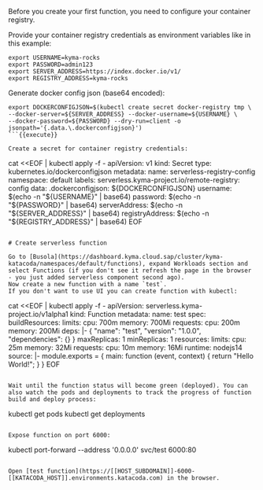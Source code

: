 Before you create your first function, you need to configure your container registry.

Provide your container registry credentials as environment variables like in this example:
```
export USERNAME=kyma-rocks
export PASSWORD=admin123
export SERVER_ADDRESS=https://index.docker.io/v1/
export REGISTRY_ADDRESS=kyma-rocks
```

Generate docker config json (base64 encoded):
```
export DOCKERCONFIGJSON=$(kubectl create secret docker-registry tmp \
--docker-server=${SERVER_ADDRESS} --docker-username=${USERNAME} \
--docker-password=${PASSWORD} --dry-run=client -o jsonpath='{.data.\.dockerconfigjson}')
```{{execute}}

Create a secret for container registry credentials:
```
cat <<EOF | kubectl apply -f -
apiVersion: v1
kind: Secret
type: kubernetes.io/dockerconfigjson
metadata:
 name: serverless-registry-config
 namespace: default
 labels:
   serverless.kyma-project.io/remote-registry: config
data: 
 .dockerconfigjson: ${DOCKERCONFIGJSON}
 username: $(echo -n "${USERNAME}" | base64)
 password: $(echo -n "${PASSWORD}" | base64)
 serverAddress: $(echo -n "${SERVER_ADDRESS}" | base64)
 registryAddress: $(echo -n "${REGISTRY_ADDRESS}" | base64)
EOF
```{{execute}}

# Create serverless function

Go to [Busola](https://dashboard.kyma.cloud.sap/cluster/kyma-katacoda/namespaces/default/functions), expand Workloads section and select Functions (if you don't see it refresh the page in the browser - you just added serverless component second ago).
Now create a new function with a name `test`. 
If you don't want to use UI you can create function with kubectl:
```
cat <<EOF | kubectl apply -f -
apiVersion: serverless.kyma-project.io/v1alpha1
kind: Function
metadata:
  name: test
spec:
  buildResources:
    limits:
      cpu: 700m
      memory: 700Mi
    requests:
      cpu: 200m
      memory: 200Mi
  deps: |-
    { 
      "name": "test",
      "version": "1.0.0",
      "dependencies": {}
    }
  maxReplicas: 1
  minReplicas: 1
  resources:
    limits:
      cpu: 25m
      memory: 32Mi
    requests:
      cpu: 10m
      memory: 16Mi
  runtime: nodejs14
  source: |-
    module.exports = { 
      main: function (event, context) {
        return "Hello World!";
      }
    }
EOF
```{{execute}}

Wait until the function status will become green (deployed). You can also watch the pods and deployments to track the progress of function build and deploy process:
```
kubectl get pods
kubectl get deployments
```{{execute}}

Expose function on port 6000:
```
kubectl port-forward --address '0.0.0.0' svc/test 6000:80
```{{execute}}

Open [test function](https://[[HOST_SUBDOMAIN]]-6000-[[KATACODA_HOST]].environments.katacoda.com) in the browser.